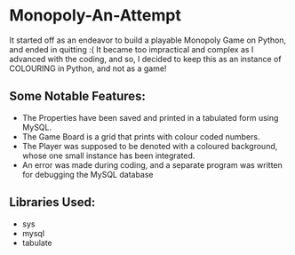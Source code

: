 # Monopoly-An-Attempt
It started off as an endeavor to build a playable Monopoly Game on Python, and ended in quitting :( 
It became too impractical and complex as I advanced with the coding, and so, I decided to keep this as an instance of COLOURING in Python, and not as a game!

## Some Notable Features:
- The Properties have been saved and printed in a tabulated form using MySQL.
- The Game Board is a grid that prints with colour coded numbers.
- The Player was supposed to be denoted with a coloured background, whose one small instance has been integrated.
- An error was made during coding, and a separate program was written for debugging the MySQL database

## Libraries Used:
- sys
- mysql
- tabulate
